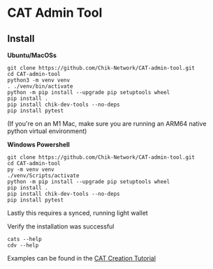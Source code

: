 CAT Admin Tool
=======

Install
-------

**Ubuntu/MacOSs**
```
git clone https://github.com/Chik-Network/CAT-admin-tool.git
cd CAT-admin-tool
python3 -m venv venv
. ./venv/bin/activate
python -m pip install --upgrade pip setuptools wheel
pip install .
pip install chik-dev-tools --no-deps
pip install pytest
```
(If you're on an M1 Mac, make sure you are running an ARM64 native python virtual environment)

**Windows Powershell**
```
git clone https://github.com/Chik-Network/CAT-admin-tool.git
cd CAT-admin-tool
py -m venv venv
./venv/Scripts/activate
python -m pip install --upgrade pip setuptools wheel
pip install .
pip install chik-dev-tools --no-deps
pip install pytest
```

Lastly this requires a synced, running light wallet

Verify the installation was successful
```
cats --help
cdv --help
```

Examples can be found in the [CAT Creation Tutorial](https://docs.chiknetwork.com/guides/cat-creation-tutorial/#cat-admin-tool)
